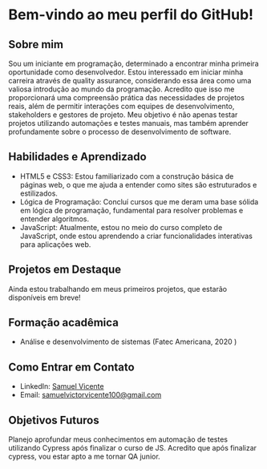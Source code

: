 # Bem-vindo ao meu perfil do GitHub!

## Sobre mim
Sou um iniciante em programação, determinado a encontrar minha primeira oportunidade como desenvolvedor. Estou interessado em iniciar minha carreira através de quality assurance, considerando essa área como uma valiosa introdução ao mundo da programação. Acredito que isso me proporcionará uma compreensão prática das necessidades de projetos reais, além de permitir interações com equipes de desenvolvimento, stakeholders e gestores de projeto. Meu objetivo é não apenas testar projetos utilizando automações e testes manuais, mas também aprender profundamente sobre o processo de desenvolvimento de software.

## Habilidades e Aprendizado
- HTML5 e CSS3: Estou familiarizado com a construção básica de páginas web, o que me ajuda a entender como sites são estruturados e estilizados.
- Lógica de Programação: Concluí cursos que me deram uma base sólida em lógica de programação, fundamental para resolver problemas e entender algoritmos.
- JavaScript: Atualmente, estou no meio do curso completo de JavaScript, onde estou aprendendo a criar funcionalidades interativas para aplicações web.

## Projetos em Destaque
Ainda estou trabalhando em meus primeiros projetos, que estarão disponíveis em breve!

## Formação acadêmica
- Análise e desenvolvimento de sistemas (Fatec Americana, 2020 )

## Como Entrar em Contato
- LinkedIn: [Samuel Vicente](www.linkedin.com/in/samuelvictorvicente)
- Email: samuelvictorvicente100@gmail.com

## Objetivos Futuros
Planejo aprofundar meus conhecimentos em automação de testes utilizando Cypress após finalizar o curso de JS. Acredito que após finalizar cypress, vou estar apto a me tornar QA junior.
